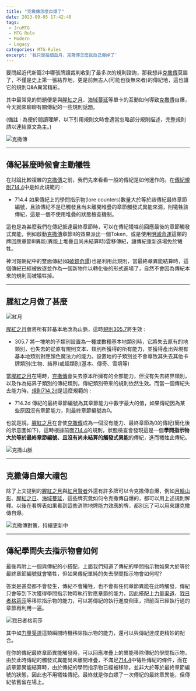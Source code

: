 ```yaml
---
title: "克撒傳怎麼自爆了"
date: 2023-09-05 17:42:48
tags: 
 - JruMTG
 - MTG Rule
 - Modern
 - Legacy
categories: MTG-Rules
excerpt: '我只是拍個血月，克薩傳怎麼就自己爆掉了'
---
```


要問起近代新篇2中哪張牌讓裁判收到了最多次的規則諮詢，那我想非[克撒傳](https://scryfall.com/card/mh2/259/zht/%E5%85%8B%E6%92%92%E5%82%B3)莫屬了，不僅是史上第一張結界地，更是前無古人(可能也後無來者)的傳紀地，這也讓它的規則Q&A異常精彩。

其中最常見的問題便是與[腥紅之月](https://scryfall.com/card/2xm/118/blood-moon)、[海域蔓延](https://scryfall.com/card/zen/70/spreading-seas)等單卡的互動如何導致[克撒傳](https://scryfall.com/card/mh2/259/zht/%E5%85%8B%E6%92%92%E5%82%B3)自爆，今天就來聊聊有關傳紀的一些規則話題。

(備註 : 為便於閱讀理解，以下引用規則文時會適當忽略部分規則描述，完整規則請以連結原文為主。)

![克撒傳](https://cards.scryfall.io/large/front/0/7/076eeade-0788-4c93-9770-d9c566bda730.jpg?1646280424)

---

## 傳紀甚麼時候會主動犧牲

在討論比較複雜的[克撒傳](https://scryfall.com/card/mh2/259/zht/%E5%85%8B%E6%92%92%E5%82%B3)之前，我們先來看看一般的傳紀是如何運作的。在[傳紀規則714.4](https://mtg.fandom.com/wiki/Saga)中是如此規範的 : 

- 714.4
如果傳紀上的學問指示物(lore counters)數量大於等於該傳紀最終章節編號，且該傳紀不是已觸發且尚未離開堆疊的章節觸發式異能來源，則犧牲該傳紀，這是一個不使用堆疊的狀態檢查機制。

這也是為甚麼我們在傳紀抵達最終章節時，可以在傳紀犧牲前回應最後的章節觸發式異能，例如啟動[克撒傳](https://scryfall.com/card/mh2/259/zht/%E5%85%8B%E6%92%92%E5%82%B3)章節II的效果派出一個Token，或是使用[明滅命運](https://scryfall.com/card/thb/16/zht/%E6%98%8E%E6%BB%85%E5%91%BD%E9%81%8B)這類的牌回應章節III異能(異能上堆疊且尚未結算時)雲移傳紀，讓傳紀重新進場免於犧牲。

神河霓朝紀中的雙面傳紀(如[破鏡奇譚](https://scryfall.com/card/neo/141/fable-of-the-mirror-breaker-reflection-of-kiki-jiki))也是利用此規則，當最終章異能結算時，這個傳紀已經被放逐並作為一個新物件以轉化後的形式進場了，自然不會因為傳紀本來的規則而被犧牲掉。

---

## 腥紅之月做了甚麼

![紅月](https://i.imgur.com/ktdCln2.jpg)

[腥紅之月](https://scryfall.com/card/2xm/118/blood-moon)會將所有非基本地改為山脈，這時[規則305.7](https://mtg.fandom.com/wiki/Land)將生效 : 

- 305.7
將一塊地的子類別設置為一種或數種基本地類別時，它將失去原有的地類別，也失去的從原有規則文本、類別所獲得的所有能力，並獲得產出與現有基本地類別對應顏色魔法力的能力。設置地的子類別並不會導致其失去其他卡牌類別(生物、結界)或超類別(基本、傳奇、雪境等)

當[腥紅之月](https://scryfall.com/card/2xm/118/blood-moon)在場時，[克撒傳](https://scryfall.com/card/mh2/259/zht/%E5%85%8B%E6%92%92%E5%82%B3)會失去原本所擁有的全部能力，但沒有失去結界類別，以及作為結界子類別的傳紀類別，傳紀類別帶來的規則依然生效。而當一個傳紀失去能力時，[規則714.2d](https://mtg.fandom.com/wiki/Saga)是這麼規範的 : 

- 714.2d
傳紀的最終章節編號為其章節能力中數字最大的值，如果傳紀因為某些原因沒有章節能力，則最終章節編號為0。

也就是說，[腥紅之月](https://scryfall.com/card/2xm/118/blood-moon)在會使[克撒傳](https://scryfall.com/card/mh2/259/zht/%E5%85%8B%E6%92%92%E5%82%B3)成為一個沒有能力、最終章節為0的傳紀(簡化後的示意圖如下)，這時根據前面[714.4](https://mtg.fandom.com/wiki/Saga)的規則，狀態檢查會發現這是一個**學問指示物大於等於最終章節編號、且沒有尚未結算的觸發式異能**的傳紀，進而犧牲此傳紀。

![克撒山脈](https://i.imgur.com/zl1qSzR.png)

---

## 克撒傳自爆大禮包

除了上文提到的[腥紅之月](https://scryfall.com/card/2xm/118/blood-moon)與[紅月賢者](https://scryfall.com/card/tsr/175/magus-of-the-moon)外還有許多牌可以令克撒傳自爆，例如[月輪山影](https://scryfall.com/card/m19/128/alpine-moon)、[腥紅之日](https://scryfall.com/card/rix/92/blood-sun)、[海域蔓延](https://scryfall.com/card/zen/70/spreading-seas)，這些牌究竟如何令克撒傳自爆的，都可以用上述規則解釋。以後在看牌表如果看到這些消除地牌能力效應的牌，都別忘了可以用來讓克撒傳自爆。

![克撒傳對策，持續更新中](https://i.imgur.com/gUlLwPV.jpg)

---

## 傳紀學問失去指示物會如何

最後再附上一個與傳紀的小搭配，上面我們知道了傳紀的學問指示物如果大於等於最終章節編號就會犧牲，但如果傳紀單純的失去學問指示物會如何呢? 

答案是甚麼都不會發生，傳紀不會犧牲，也不會有任何章節異能在此時觸發，傳紀只會等到下次獲得學問指示物時執行對應章節的能力，因此搭配上[力量渠道](https://scryfall.com/card/ncc/376/power-conduit)、[戮日者格莉莎](https://scryfall.com/card/one/202/glissa-sunslayer)等移除指示物的能力，可以將傳紀的執行進度倒車，把前面已經執行過的章節再利用一遍。

![戮日者格莉莎](https://i.imgur.com/qAuPqq6.jpg)

其中如[力量渠道](https://scryfall.com/card/ncc/376/power-conduit)這類瞬間時機移除指示物的能力，還可以與傳紀達成更精妙的配合。

在你的傳紀最終章節異能觸發時，可以回應堆疊上的異能移除傳紀的學問指示物，由於此時傳紀的觸發式異能尚未離開堆疊，不滿足[714.4](https://mtg.fandom.com/wiki/Saga)中犧牲傳紀的條件，而在該章節異能結算時，由於傳紀的學問指示物已經被移除，並非大於等於最終章節編號的狀態，因此也不用犧牲傳紀。最終就是你白嫖了一次傳紀的最終章異能，但傳紀依舊留在場上。